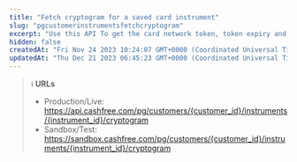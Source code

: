 ```yaml
---
title: "Fetch cryptogram for a saved card instrument"
slug: "pgcustomerinstrumentsfetchcryptogram"
excerpt: "Use this API To get the card network token, token expiry and cryptogram for a saved card instrument using instrument id"
hidden: false
createdAt: "Fri Nov 24 2023 10:24:07 GMT+0000 (Coordinated Universal Time)"
updatedAt: "Thu Dec 21 2023 06:45:23 GMT+0000 (Coordinated Universal Time)"
---
```

> ℹ️ **URLs**
> 
> - Production/Live: <https://api.cashfree.com/pg/customers/{customer_id}/instruments/{instrument_id}/cryptogram>
> - Sandbox/Test: <https://sandbox.cashfree.com/pg/customers/{customer_id}/instruments/{instrument_id}/cryptogram>
